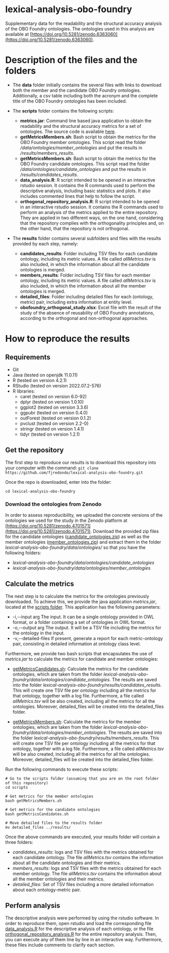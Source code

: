 # lexical-analysis-obo-foundry
Supplementary data for the readability and the structural accuracy analysis of the OBO Foundry ontologies. The ontologies used in this analysis are available at [https://doi.org/10.5281/zenodo.6363060](https://doi.org/10.5281/zenodo.6363060).

# Description of the files and the folders

- The **data** folder initially contains the several files with links to download both the member and the candidate OBO Foundry ontologies. Additionally, a csv table including both the acronym and the complete title of the OBO Foundry ontologies has been included.

- The **scripts** folder contains the following scripts:
    - **metrics.jar**: Command line based java application to obtain the readability and the structural accuracy metrics for a set of ontologies. The source code is available [here](https://github.com/fjredondo/ontology-metrics).
    - **getMetricsMembers.sh**: Bash script to obtain the metrics for the OBO Foundry member ontologies. This script read the folder */data/ontologies/member_ontologies* and put the results in */results/members_results*.
    - **getMetricsMembers.sh**: Bash script to obtain the metrics for the OBO Foundry candidate ontologies. This script read the folder */data/ontologies/candidate_ontologies* and put the results in */results/candidates_results*.
    - **data_analysis.R**: R script intended to be opened in an interactive rstudio session. It contains the R commands used to perform the descriptive analysis, including basic statistics and plots. It also includes commented lines that help to follow the script.
    - **orthogonal_repository_analysis.R**: R script intended to be opened in an interactive rstudio session. It contains the R commands used to perform an analysis of the metrics applied to the entire repository. They are applied in two different ways, on the one hand, considering that the repository complies with the orthogonality principles and, on the other hand, that the repository is not orthogonal.

- The **results** folder contains several subfolders and files with the results provided by each step, namely:
    - **candidates_results**: Folder including TSV files for each candidate ontology, including its metric values. A file called *allMetrics.tsv* is also included, in which the information about all the candidate ontologies is merged.
    - **members_results**: Folder including TSV files for each member ontology, including its metric values. A file called *allMetrics.tsv* is also included, in which the information about all the member ontologies is merged.
    - **detailed_files**: Folder including detailed files for each (ontology, metric) pair, including extra information at entity level.
    - **obofoundry_orthogonal_study.xlsx**: Excel file with the result of the study of the absence of reusability of OBO Foundry annotations, according to the orthogonal and non-orthogonal approaches.

# How to reproduce the results

## Requirements
- Git
- Java (tested on openjdk 11.0.11)
- R (tested on version 4.2.1)
- RStudio (tested on version 2022.07.2-576)
- R libraries:
    - caret (tested on version 6.0-92)
    - dplyr (tested on version 1.0.10)
    - ggplot2 (tested on version 3.3.6)
    - ggpubr (tested on version 0.4.0)
    - outForest (tested on version 0.1.2)
    - pvclust (tested on version 2.2-0)
    - stringr (tested on version 1.4.1)
    - tidyr (tested on version 1.2.1)

## Get the repository
The first step to reproduce our results is to download this repository into your computer with the command:
`git clone https://github.com/fjredondo/lexical-analysis-obo-foundry.git`

Once the repo is downloaded, enter into the folder:

`cd lexical-analysis-obo-foundry`

### Download the ontologies from Zenodo
In order to assess reproducibility, we uploaded the concrete versions of the ontologies we used for the study in the Zenodo platform at [https://doi.org/10.5281/zenodo.4701571](https://doi.org/10.5281/zenodo.4701571). Download the provided zip files for the candidate ontologies ([candidate_ontologies.zip](https://zenodo.org/record/4701572/files/candidate_ontologies.zip?download=1)) as well as the member ontologies ([member_ontologies.zip](https://zenodo.org/record/4701572/files/member_ontologies.zip?download=1)) and extract them in the folder *lexical-analysis-obo-foundry/data/ontologies/* so that you have the following folders:

- *lexical-analysis-obo-foundry/data/ontologies/candidate_ontologies*
- *lexical-analysis-obo-foundry/data/ontologies/member_ontologies*


## Calculate the metrics
The next step is to calculate the metrics for the ontologies previously downloaded. To achieve this, we provide the java application *metrics.jar*, located at the [scripts folder](./scripts). This application has the following parameters:

- -i,--input arg      The input. It can be a single ontology provided in OWL format, or a folder containing a set of ontologies in OWL format.
- -o,--output arg     The output. It will be a TSV file including the metrics for the ontology in the input.
- -v,--detailed-files If present, generate a report for each metric-ontology pair, consisting in detailed information at ontology class level.

Furthermore, we provide two bash scripts that encapsulates the use of *metrics.jar* to calculate the metrics for candidate and member ontologies:

- [getMetricsCandidates.sh](./scripts/getMetricsCandidates.sh): Calculate the metrics for the candidate ontologies, which are taken from the folder *lexical-analysis-obo-foundry/data/ontologies/candidate_ontologies*. The results are saved into the folder *lexical-analysis-obo-foundry/results/candidates_results*. This will create one TSV file per ontology including all the metrics for that ontology, together with a log file. Furthermore, a file called *allMetrics.tsv* will be also created, including all the metrics for all the ontologies. Moreover, detailed_files will be created into the detailed_files folder.

- [getMetricsMembers.sh](./scripts/getMetricsMembers.sh): Calculate the metrics for the member ontologies, which are taken from the folder *lexical-analysis-obo-foundry/data/ontologies/member_ontologies*. The results are saved into the folder *lexical-analysis-obo-foundry/results/members_results*. This will create one TSV file per ontology including all the metrics for that ontology, together with a log file. Furthermore, a file called *allMetrics.tsv* will be also created, including all the metrics for all the ontologies. Moreover, detailed_files will be created into the detailed_files folder.

Run the following commands to execute these scripts:
```
# Go to the scripts folder (assuming that you are on the root folder of this repository)
cd scripts

# Get metrics for the member ontologies
bash getMetricsMembers.sh

# Get metrics for the candidate ontologies
bash getMetricsCandidates.sh

# Move detailed files to the results folder
mv detailed_files ../results/
```

Once the above commands are executed, your results folder will contain a three folders:

- *candidates_results*: logs and TSV files with the metrics obtained for each candidate ontology. The file *allMetrics.tsv* contains the information about all the candidate ontologies and their metrics.
- *members_results*: logs and TSV files with the metrics obtained for each member ontology. The file *allMetrics.tsv* contains the information about all the member ontologies and their metrics.
- *detailed_files*: Set of TSV files including a more detailed information about each ontology-metric pair.

## Perform analysis
The descriptive analysis were performed by using the rstudio software. In order to reproduce them, open rstudio and load the corresponding file [data_analysis.R](./scripts/data_analysis.R) for the descriptive analysis of each ontology, or the file [orthogonal_repository_analysis.R](./scripts/orthogonal_repository_analysis.R) for the entire repository analysis. Then, you can execute any of them line by line in an interactive way. Furthermore, these files include comments to clarify each section.
